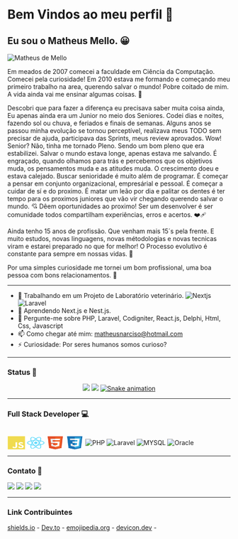 # Bem Vindos ao meu perfil 👋

## Eu sou o Matheus Mello. 😀

![Matheus de Mello](https://images.weserv.nl/?url=avatars.githubusercontent.com/u/1126417?v=4&h=150&w=150&fit=cover&mask=circle&maxage=7d)



Em meados de 2007 comecei a faculdade em Ciência da Computação. Comecei pela curiosidade! Em 2010 estava me formando e começando meu primeiro trabalho na area, querendo salvar o mundo! Pobre coitado de mim. A vida ainda vai me ensinar algumas coisas. 🚀

Descobri que para fazer a diferença eu precisava saber muita coisa ainda, Eu apenas ainda era um Junior no meio dos Seniores. Codei dias e noites, fazendo sol ou chuva, e feriados e finais de semanas. Alguns anos se passou minha evolução se tornou perceptível, realizava meus TODO sem precisar de ajuda, participava das Sprints, meus review aprovados. Wow! Senior? Não, tinha me tornado Pleno. Sendo um bom pleno que era estabilizei. Salvar o mundo estava longe, apenas estava me salvando. É engraçado, quando olhamos para trás e percebemos que os objetivos muda, os pensamentos muda e as atitudes muda. O crescimento doeu e estava calejado. Buscar senioridade é muito além de programar. É começar a pensar em conjunto organizacional, empresárial e pessoal. É começar a cuidar de sí e do proximo. É matar um leão por dia e palitar os dentes é ter tempo para os proximos juniores que vão vir chegando querendo salvar o mundo. 💘
Dêem oportunidades ao proximo! Ser um desenvolver é ser comunidade todos compartilham experiências, erros e acertos. ❤️‍🩹

Ainda tenho 15 anos de profissão. Que venham mais 15´s pela frente. E muito estudos, novas linguagens, novas métodologias e novas tecnicas viram e estarei preparado no que for melhor! O Processo evolutivo é constante para sempre em nossas vidas. 🧗

Por uma simples curiosidade me tornei um bom profissional, uma boa pessoa com bons relacionamentos. 🎻

<hr />

- 🔭 Trabalhando em um Projeto de Laboratório veterinário. 
            <img src="https://cdn.jsdelivr.net/gh/devicons/devicon/icons/nextjs/nextjs-original.svg" width='15' hight='15' alt='Nextjs'/>
            <img src="https://cdn.jsdelivr.net/gh/devicons/devicon/icons/laravel/laravel-plain.svg" width='15' hight='15' alt='Laravel'/>
- 🌱 Aprendendo Next.js e Nest.js.
- 💬 Pergunte-me sobre PHP, Laravel, Codigniter, React.js, Delphi, Html, Css, Javascript
- 📫 Como chegar até mim: matheusnarciso@hotmail.com
- ⚡ Curiosidade: Por seres humanos somos curioso?

<hr />

### Status 🤖

<div align="center">
  <a href="https://github.com/MattMello88"><img height="180em" src="https://github-readme-stats.vercel.app/api?username=MattMello88&show_icons=true&theme=dracula&include_all_commits=true&count_private=true" /></a>
  <a href="https://github.com/MattMello88"><img height="180em" src="https://github-readme-stats.vercel.app/api/top-langs/?username=MattMello88&layout=compact&langs_count=7&theme=dracula" /></a>
  <a href="https://github.com/MattMello88"><img alt="Snake animation" src="https://github.com/MattMello88/MattMello88/blob/output/github-contribution-grid-snake.svg" /></a>
</div>

<hr />

### Full Stack Developer 💻

<div style="display:inline_block">
  <br />
  <img align="center" alt="Javascript" height="30" width="40" src="https://raw.githubusercontent.com/devicons/devicon/master/icons/javascript/javascript-plain.svg" />
  <img align="center" alt="ReactJS" height="30" width="40" src="https://raw.githubusercontent.com/devicons/devicon/master/icons/react/react-original.svg" />
  <img align="center" alt="HTML" height="30" width="40" src="https://raw.githubusercontent.com/devicons/devicon/master/icons/html5/html5-original.svg" />
  <img align="center" alt="CSS" height="30" width="40" src="https://raw.githubusercontent.com/devicons/devicon/master/icons/css3/css3-original.svg" />
  <img align="center" alt="PHP" height="30" width="40" src="https://cdn.jsdelivr.net/gh/devicons/devicon/icons/php/php-original.svg" />
  <img align="center" alt="Laravel" height="30" width="40" src="https://cdn.jsdelivr.net/gh/devicons/devicon/icons/laravel/laravel-plain.svg" />
  <img align="center" alt="MYSQL" height="30" width="40" src="https://cdn.jsdelivr.net/gh/devicons/devicon/icons/mysql/mysql-original.svg" />
  <img align="center" alt="Oracle" height="30" width="40" src="https://cdn.jsdelivr.net/gh/devicons/devicon/icons/oracle/oracle-original.svg" />
</div>

<hr />

### Contato 📱

<div> 
   <a href="https://instagram.com/mmello088" target="_blank"><img src="https://img.shields.io/badge/-Instagram-%23E4405F?style=for-the-badge&logo=instagram&logoColor=white" target="_blank"></a>
  <a href = "mailto:matheus.gnu@gmail.com"><img src="https://img.shields.io/badge/Gmail-D14836?style=for-the-badge&logo=gmail&logoColor=white" target="_blank"></a>
  <a href="https://www.linkedin.com/in/matheus-mello-4a717964" target="_blank"><img src="https://img.shields.io/badge/-LinkedIn-%230077B5?style=for-the-badge&logo=linkedin&logoColor=white" target="_blank"></a>  
  <a href="https://whatsa.me/5516991838523/?t=Ol%C3%A1%20Matheus%20vim%20atrav%C3%A9s%20do%20Github" target="_blank"><img src="https://img.shields.io/badge/WhatsApp-25D366?style=for-the-badge&logo=whatsapp&logoColor=white" target="_blank"></a>  
</div>

<hr />

### Link Contribuintes

[shields.io](https://shields.io/) -
[Dev.to](https://dev.to/envoy_/150-badges-for-github-pnk) -
[emojipedia.org](https://emojipedia.org/) -
[devicon.dev](https://devicon.dev/) -
